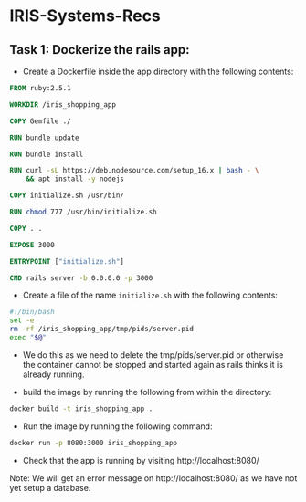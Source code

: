# IRIS-Systems-Recs

## Task 1: Dockerize the rails app:

* Create a Dockerfile inside the app directory with the following contents:
```Dockerfile
FROM ruby:2.5.1

WORKDIR /iris_shopping_app

COPY Gemfile ./

RUN bundle update

RUN bundle install

RUN curl -sL https://deb.nodesource.com/setup_16.x | bash - \
    && apt install -y nodejs

COPY initialize.sh /usr/bin/

RUN chmod 777 /usr/bin/initialize.sh

COPY . .

EXPOSE 3000

ENTRYPOINT ["initialize.sh"]

CMD rails server -b 0.0.0.0 -p 3000
```
* Create a file of the name ``initialize.sh`` with the following contents:
```bash
#!/bin/bash
set -e
rm -rf /iris_shopping_app/tmp/pids/server.pid
exec "$@"
```
* We do this as we need to delete the tmp/pids/server.pid or otherwise the container cannot be stopped and started again as rails thinks it is already running.

* build the image by running the following from within the directory:
```bash
docker build -t iris_shopping_app .
```
* Run the image by running the following command:
```bash
docker run -p 8080:3000 iris_shopping_app
```
* Check that the app is running by visiting http://localhost:8080/

Note: We will get an error message on http://localhost:8080/ as we have not yet setup a database.


